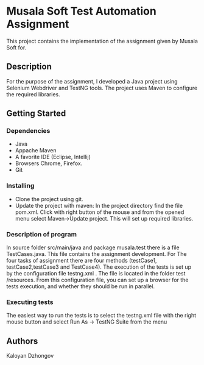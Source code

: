 # Musala Soft Test Automation Assignment 

This project contains the implementation of the assignment given by Musala Soft  for.

## Description

For the purpose of the assignment, I developed a Java project using Selenium Webdriver and TestNG tools. The project uses Maven to configure the required libraries.

## Getting Started

### Dependencies

* Java
* Appache Maven
* A favorite IDE (Eclipse, Intellij)
* Browsers Chrome, Firefox.
* Git

### Installing

* Clone the project using git.
* Update the project with maven: In the project directory find the file pom.xml. Click with right button of the mouse and from the opened menu select Maven->Update project. This will set up required libraries.

### Description of program

In source folder src/main/java and package musala.test there is a file TestCases.java. This file contains the assignment development. For The four tasks of assignment there are four methods (testCase1, testCase2,testCase3 and TestCase4).
The execution of the tests is set up by the configuration file testng.xml . The file is located in the folder test /resources. From this configuration file, you can set up a browser for the tests execution, and whether they should be run in parallel.

### Executing tests

 The easiest way to run the tests is to select the testng.xml file with the right mouse button and select Run As -> TestNG Suite from the menu 

## Authors
Kaloyan Dzhongov
